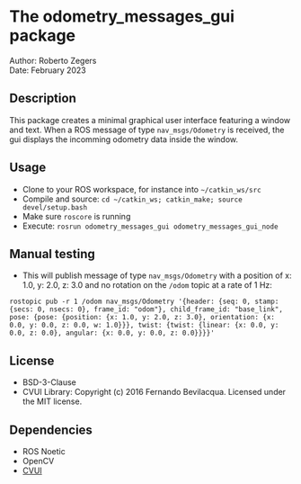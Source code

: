 # The odometry_messages_gui package

Author: Roberto Zegers  
Date: February 2023

## Description

This package creates a minimal graphical user interface featuring a window and text. 
When a ROS message of type `nav_msgs/Odometry` is received, the gui displays the incomming odometry data inside the window.


## Usage

- Clone to your ROS workspace, for instance into `~/catkin_ws/src`  
- Compile and source: `cd ~/catkin_ws; catkin_make; source devel/setup.bash`  
- Make sure `roscore` is running
- Execute: `rosrun odometry_messages_gui odometry_messages_gui_node`  

## Manual testing

- This will publish message of type `nav_msgs/Odometry` with a position of x: 1.0, y: 2.0, z: 3.0 and no rotation on the `/odom` topic at a rate of 1 Hz:  
```
rostopic pub -r 1 /odom nav_msgs/Odometry '{header: {seq: 0, stamp: {secs: 0, nsecs: 0}, frame_id: "odom"}, child_frame_id: "base_link", pose: {pose: {position: {x: 1.0, y: 2.0, z: 3.0}, orientation: {x: 0.0, y: 0.0, z: 0.0, w: 1.0}}}, twist: {twist: {linear: {x: 0.0, y: 0.0, z: 0.0}, angular: {x: 0.0, y: 0.0, z: 0.0}}}}'
```

## License
- BSD-3-Clause
- CVUI Library: Copyright (c) 2016 Fernando Bevilacqua. Licensed under the MIT license.

## Dependencies
- ROS Noetic
- OpenCV
- [CVUI](https://github.com/Dovyski/cvui)